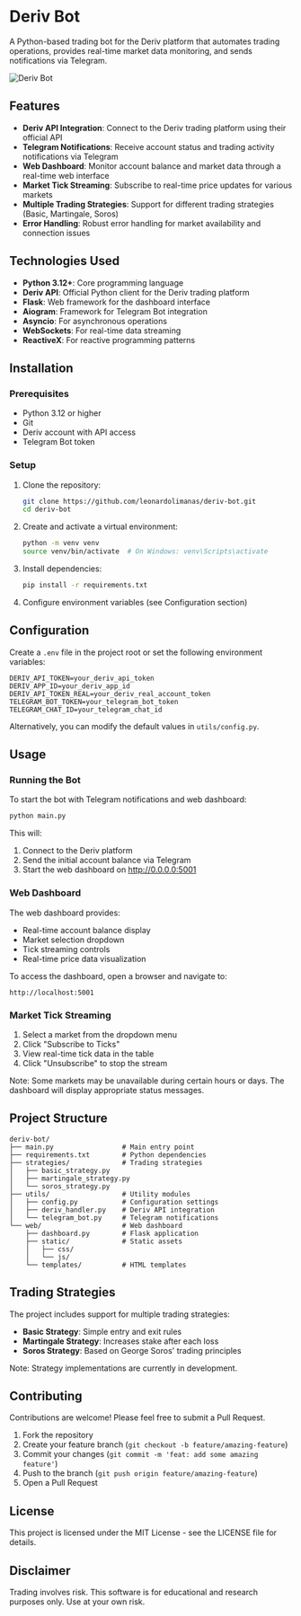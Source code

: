 # Deriv Bot

A Python-based trading bot for the Deriv platform that automates trading operations, provides real-time market data monitoring, and sends notifications via Telegram.

![Deriv Bot](https://deriv.com/static/logo-deriv-512x512-5e5d5970.png)

## Features

- **Deriv API Integration**: Connect to the Deriv trading platform using their official API
- **Telegram Notifications**: Receive account status and trading activity notifications via Telegram
- **Web Dashboard**: Monitor account balance and market data through a real-time web interface
- **Market Tick Streaming**: Subscribe to real-time price updates for various markets
- **Multiple Trading Strategies**: Support for different trading strategies (Basic, Martingale, Soros)
- **Error Handling**: Robust error handling for market availability and connection issues

## Technologies Used

- **Python 3.12+**: Core programming language
- **Deriv API**: Official Python client for the Deriv trading platform
- **Flask**: Web framework for the dashboard interface
- **Aiogram**: Framework for Telegram Bot integration
- **Asyncio**: For asynchronous operations
- **WebSockets**: For real-time data streaming
- **ReactiveX**: For reactive programming patterns

## Installation

### Prerequisites

- Python 3.12 or higher
- Git
- Deriv account with API access
- Telegram Bot token

### Setup

1. Clone the repository:
   ```bash
   git clone https://github.com/leonardolimanas/deriv-bot.git
   cd deriv-bot
   ```

2. Create and activate a virtual environment:
   ```bash
   python -m venv venv
   source venv/bin/activate  # On Windows: venv\Scripts\activate
   ```

3. Install dependencies:
   ```bash
   pip install -r requirements.txt
   ```

4. Configure environment variables (see Configuration section)

## Configuration

Create a `.env` file in the project root or set the following environment variables:

```
DERIV_API_TOKEN=your_deriv_api_token
DERIV_APP_ID=your_deriv_app_id
DERIV_API_TOKEN_REAL=your_deriv_real_account_token
TELEGRAM_BOT_TOKEN=your_telegram_bot_token
TELEGRAM_CHAT_ID=your_telegram_chat_id
```

Alternatively, you can modify the default values in `utils/config.py`.

## Usage

### Running the Bot

To start the bot with Telegram notifications and web dashboard:

```bash
python main.py
```

This will:
1. Connect to the Deriv platform
2. Send the initial account balance via Telegram
3. Start the web dashboard on http://0.0.0.0:5001

### Web Dashboard

The web dashboard provides:

- Real-time account balance display
- Market selection dropdown
- Tick streaming controls
- Real-time price data visualization

To access the dashboard, open a browser and navigate to:
```
http://localhost:5001
```

### Market Tick Streaming

1. Select a market from the dropdown menu
2. Click "Subscribe to Ticks"
3. View real-time tick data in the table
4. Click "Unsubscribe" to stop the stream

Note: Some markets may be unavailable during certain hours or days. The dashboard will display appropriate status messages.

## Project Structure

```
deriv-bot/
├── main.py                 # Main entry point
├── requirements.txt        # Python dependencies
├── strategies/             # Trading strategies
│   ├── basic_strategy.py
│   ├── martingale_strategy.py
│   └── soros_strategy.py
├── utils/                  # Utility modules
│   ├── config.py           # Configuration settings
│   ├── deriv_handler.py    # Deriv API integration
│   └── telegram_bot.py     # Telegram notifications
└── web/                    # Web dashboard
    ├── dashboard.py        # Flask application
    ├── static/             # Static assets
    │   ├── css/
    │   └── js/
    └── templates/          # HTML templates
```

## Trading Strategies

The project includes support for multiple trading strategies:

- **Basic Strategy**: Simple entry and exit rules
- **Martingale Strategy**: Increases stake after each loss
- **Soros Strategy**: Based on George Soros' trading principles

Note: Strategy implementations are currently in development.

## Contributing

Contributions are welcome! Please feel free to submit a Pull Request.

1. Fork the repository
2. Create your feature branch (`git checkout -b feature/amazing-feature`)
3. Commit your changes (`git commit -m 'feat: add some amazing feature'`)
4. Push to the branch (`git push origin feature/amazing-feature`)
5. Open a Pull Request

## License

This project is licensed under the MIT License - see the LICENSE file for details.

## Disclaimer

Trading involves risk. This software is for educational and research purposes only. Use at your own risk.